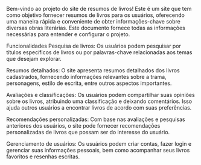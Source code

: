 Bem-vindo ao projeto do site de resumos de livros! Este é um site que tem como objetivo fornecer resumos de livros para os usuários, oferecendo uma maneira rápida e conveniente de obter informações-chave sobre diversas obras literárias. Este documento fornece todas as informações necessárias para entender e configurar o projeto.

Funcionalidades
Pesquisa de livros: Os usuários podem pesquisar por títulos específicos de livros ou por palavras-chave relacionadas aos temas que desejam explorar.

Resumos detalhados: O site apresenta resumos detalhados dos livros cadastrados, fornecendo informações relevantes sobre a trama, personagens, estilo de escrita, entre outros aspectos importantes.

Avaliações e classificações: Os usuários podem compartilhar suas opiniões sobre os livros, atribuindo uma classificação e deixando comentários. Isso ajuda outros usuários a encontrar livros de acordo com suas preferências.

Recomendações personalizadas: Com base nas avaliações e pesquisas anteriores dos usuários, o site pode fornecer recomendações personalizadas de livros que possam ser do interesse do usuário.

Gerenciamento de usuários: Os usuários podem criar contas, fazer login e gerenciar suas informações pessoais, bem como acompanhar seus livros favoritos e resenhas escritas.
